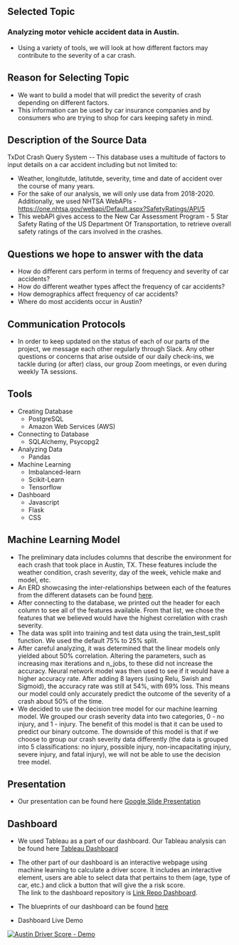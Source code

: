 ## Selected Topic
### Analyzing motor vehicle accident data in Austin.
- Using a variety of tools, we will look at how different factors may contribute to the severity of a car crash.

## Reason for Selecting Topic
- We want to build a model that will predict the severity of crash depending on different factors. 
- This information can be used by car insurance companies and by consumers who are trying to shop for cars keeping safety in mind.

## Description of the Source Data
TxDot Crash Query System -- This database uses a multitude of factors to input details on a car accident including but not limited to:
- Weather, longitutde, latitutde, severity, time and date of accident over the course of many years. 
- For the sake of our analysis, we will only use data from 2018-2020.
Additionally, we used NHTSA WebAPIs - https://one.nhtsa.gov/webapi/Default.aspx?SafetyRatings/API/5
- This webAPI gives access to the New Car Assessment Program - 5 Star Safety Rating of the US Department Of Transportation, to retrieve overall safety ratings of the cars involved in the crashes.

## Questions we hope to answer with the data
- How do different cars perform in terms of frequency and severity of car accidents?
- How do different weather types affect the frequency of car accidents?
- How demographics affect frequency of car accidents?
- Where do most accidents occur in Austin?

## Communication Protocols
- In order to keep updated on the status of each of our parts of the project, we message each other regularly through Slack. Any other questions or concerns that arise outside of our daily check-ins, we tackle during (or after) class, our group Zoom meetings, or even during weekly TA sessions.

## Tools
- Creating Database
    - PostgreSQL
    - Amazon Web Services (AWS)
- Connecting to Database
    - SQLAlchemy, Psycopg2
- Analyzing Data
    - Pandas
- Machine Learning
    - Imbalanced-learn
    - Scikit-Learn
    - Tensorflow
- Dashboard
    - Javascript
    - Flask
    - CSS

## Machine Learning Model
- The preliminary data includes columns that describe the environment for each crash that took place in Austin, TX. These features include the weather condition, crash severity, day of the week, vehicle make and model, etc.
- An ERD showcasing the inter-relationships between each of the features from the different datasets can be found [here](https://github.com/cedoula/Final_Project/blob/Deliverable2/QuickDBD-car_crash.png?raw=true). 
- After connecting to the database, we printed out the header for each column to see all of the features available. From that list, we chose the features that we believed would have the highest correlation with crash severity.
- The data was split into training and test data using the train_test_split function. We used the default 75% to 25% split.
- After careful analyzing, it was determined that the linear models only yielded about 50% correlation. Altering the parameters, such as increasing max iterations and n_jobs,  to these did not increase the accuracy. Neural network model was then used to see if it would have a higher accuracy rate. After adding 8 layers (using Relu, Swish and Sigmoid), the accuracy rate was still at 54%, with 69% loss. This means our model could only accurately predict the outcome of the severity of a crash about 50% of the time. 
- We decided to use the decision tree model for our machine learning model. We grouped our crash severity data into two categories, 0 - no injury, and 1 - injury. The benefit of this model is that it can be used to predict our binary outcome. The downside of this model is that if we choose to group our crash severity data differently (the data is grouped into 5 classifications: no injury, possible injury, non-incapacitating injury, severe injury, and fatal injury), we will not be able to use the decision tree model.

## Presentation
- Our presentation can be found here [Google Slide Presentation](https://docs.google.com/presentation/d/1dQ-wwnd6MWJ3GsWzo_puQQ2VfBtjN7rRvCD3rpHtnxI/edit)

## Dashboard
- We used Tableau as a part of our dashboard. Our Tableau analysis can be found here [Tableau Dashboard](https://public.tableau.com/profile/cedric.vanza#!/vizhome/Austin2018-2020CrashAnalysis/Dashboard1?publish=yes)
- The other part of our dashboard is an interactive webpage using machine learning to calculate a driver score. It includes an interactive element, users are able to select data that pertains to them (age, type of car, etc.) and click a button that will give the a risk score.\
The link to the dashboard repository is [Link Repo Dashboard](https://github.com/cedoula/Austin_Driver_Score).
- The blueprints of our dashboard can be found [here](https://docs.google.com/document/d/1_BNqri7IxI95_6hnyu4C56DFVbYSCSsw11DYcGi8-_k/edit)

- Dashboard Live Demo

[![Austin Driver Score - Demo](https://user-images.githubusercontent.com/68669675/106414143-88f65a00-6411-11eb-885e-dd1407d896e8.png)](https://vimeo.com/506919406 "Austin Driver Score Demo - Click to Watch!")


